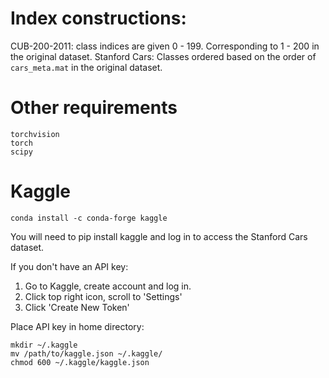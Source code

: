 # Index constructions:

CUB-200-2011: class indices are given 0 - 199. Corresponding to 1 - 200 in the original dataset.
Stanford Cars: Classes ordered based on the order of ```cars_meta.mat``` in the original dataset.

# Other requirements

```
torchvision
torch
scipy
```

# Kaggle

```
conda install -c conda-forge kaggle
```

You will need to pip install kaggle and log in to access the Stanford Cars dataset.

If you don't have an API key:
1. Go to Kaggle, create account and log in. 
2. Click top right icon, scroll to 'Settings'
3. Click 'Create New Token'

Place API key in home directory:
```
mkdir ~/.kaggle
mv /path/to/kaggle.json ~/.kaggle/
chmod 600 ~/.kaggle/kaggle.json
```